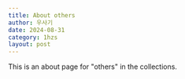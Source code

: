 ```yaml
---
title: About others
author: 우사기
date: 2024-08-31
category: 1hzs
layout: post
---
```


This is an about page for "others" in the collections.
